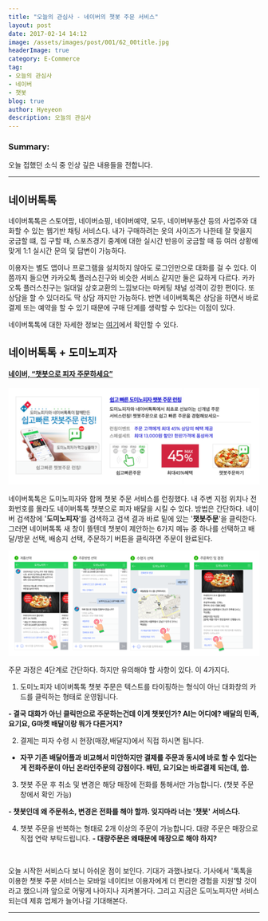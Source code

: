 ```yaml
---
title: "오늘의 관심사 - 네이버의 챗봇 주문 서비스"
layout: post
date: 2017-02-14 14:12
image: /assets/images/post/001/62_00title.jpg
headerImage: true
category: E-Commerce
tag:
- 오늘의 관심사
- 네이버
- 챗봇
blog: true
author: Hyeyeon
description: 오늘의 관심사
---
```


### Summary:

오늘 접했던 소식 중 인상 깊은 내용들을 전합니다.

---

## 네이버톡톡

네이버톡톡은 스토어팜, 네이버쇼핑, 네이버예약, 모두, 네이버부동산 등의 사업주와 대화할 수 있는 웹기반 채팅 서비스다. 내가 구매하려는 옷의 사이즈가 나한테 잘 맞을지 궁금할 떄, 집 구할 때, 스포츠경기 중계에 대한 실시간 반응이 궁금할 때 등 여러 상황에 맞게 1:1 실시간 문의 및 답변이 가능하다.

이용자는 별도 앱이나 프로그램을 설치하지 않아도 로그인만으로 대화를 걸 수 있다. 이쯤까지 들으면 카카오톡 플러스친구와 비슷한 서비스 같지만 둘은 묘하게 다르다. 카카오톡 플러스친구는 일대일 상호교환의 느낌보다는 마케팅 채널 성격이 강한 편이다. 또 상담을 할 수 있더라도 딱 상담 까지만 가능하다. 반면 네이버톡톡은 상담을 하면서 바로 결제 또는 예약을 할 수 있기 때문에 구매 단계를 생략할 수 있다는 이점이 있다.

네이버톡톡에 대한 자세한 정보는 [여기](https://talk.naver.com/intro)에서 확인할 수 있다.

## 네이버톡톡 + 도미노피자

#### [네이버, “챗봇으로 피자 주문하세요”](http://www.bloter.net/archives/271878)

![pic1](/assets/images/post/001/62_01.png)

네이버톡톡은 도미노피자와 함께 챗봇 주문 서비스를 런칭했다. 내 주변 지점 위치나 전화번호를 몰라도 네이버톡톡 챗봇으로 피자 배달을 시킬 수 있다. 방법은 간단하다. 네이버 검색창에 '**도미노피자**'를 검색하고 검색 결과 바로 밑에 있는 '**챗봇주문**'을 클릭한다. 그러면 네이버톡톡 새 창이 뜰텐데 챗봇이 제안하는 6가지 메뉴 중 하나를 선택하고 배달/방문 선택, 배송지 선택, 주문하기 버튼을 클릭하면 주문이 완료된다.

![pic2](/assets/images/post/001/62_02.png)

주문 과정은 4단계로 간단하다. 하지만 유의해야 할 사항이 있다. 이 4가지다.

1. 도미노피자 네이버톡톡 챗봇 주문은 텍스트를 타이핑하는 형식이 아닌 대화창의 카드를 클릭하는 형태로 운영됩니다.

  **- 결국 대화가 아닌 클릭만으로 주문하는건데 이게 챗봇인가? AI는 어디에? 배달의 민족, 요기요, G마켓 배달이랑 뭐가 다른거지?**

2. 결제는 피자 수령 시 현장(매장,배달지)에서 직접 하시면 됩니다.

  - **자꾸 기존 배달어플과 비교해서 미안하지만 결제를 주문과 동시에 바로 할 수 있다는 게 전화주문이 아닌 온라인주문의 강점이다. 배민, 요기요는 바로결제 되는데, 씁.**

3. 챗봇 주문 후 취소 및 변경은 해당 매장에 전화를 통해서만 가능합니다. (챗봇 주문창에서 확인 가능)

**- 챗봇인데 왜 주문취소, 변경은 전화를 해야 할까. 잊지마라 너는 '챗봇' 서비스다.**

4. 챗봇 주문을 반복하는 형태로 2개 이상의 주문이 가능합니다. 대량 주문은 매장으로 직접 연락 부탁드립니다.
**- 대량주문은 왜때문에 매장으로 해야 하지?**

<br>

오늘 시작한 서비스다 보니 아쉬운 점이 보인다. 기대가 과했나보다. 기사에서 '톡톡을 이용한 챗봇 주문 서비스는 모바일 네이티브 이용자에게 더 편리한 경험을 지원'할 것이라고 했으니까 앞으로 어떻게 나아지나 지켜볼거다. 그리고 지금은 도미노피자만 서비스되는데 제휴 업체가 늘어나길 기대해본다.

---

